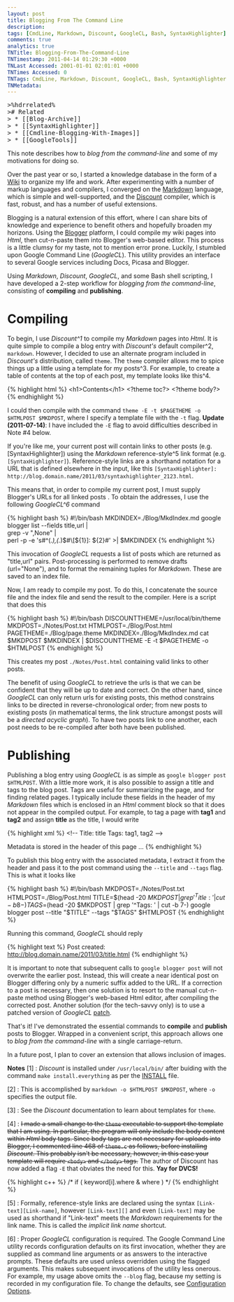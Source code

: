```yaml
---
layout: post
title: Blogging From The Command Line
description: 
tags: [CmdLine, Markdown, Discount, GoogleCL, Bash, SyntaxHighlighter]
comments: true
analytics: true
TNTitle: Blogging-From-The-Command-Line
TNTimestamp: 2011-04-14 01:29:30 +0000
TNLast Accessed: 2001-01-01 02:01:01 +0000
TNTimes Accessed: 0
TNTags: CmdLine, Markdown, Discount, GoogleCL, Bash, SyntaxHighlighter
TNMetadata: 
---
```



<pre class="action ideaaction">
>%hdrrelated%
># Related
> * [[Blog-Archive]]
> * [[SyntaxHighlighter]]
> * [[Cmdline-Blogging-With-Images]]
> * [[GoogleTools]]
</pre>


This note describes how to _blog from the command-line_ and some of my motivations for doing so.

Over the past year or so, I started a knowledge database in the form of a [Wiki](http://en.wikipedia.org/wiki/Wiki) to organize my life and work.  After experimenting with a number of markup languages and compilers, I converged on the [Markdown](http://daringfireball.net/projects/markdown/) language, which is simple and well-supported, and the [Discount](http://www.pell.portland.or.us/~orc/Code/discount/) compiler, which is fast, robust, and has a number of useful extensions.

Blogging is a natural extension of this effort, where I can share bits of knowledge and experience to benefit others and hopefully broaden my horizons.  Using the [Blogger](http://www.blogger.com) platform, I could compile my wiki pages into _Html_, then cut-n-paste them into Blogger's web-based editor.  This process is a little clumsy for my taste, not to mention error prone.  Luckily, I stumbled upon Google Command Line (_GoogleCL_).  This utility provides an interface to several Google services including Docs, Picasa and Blogger.

Using _Markdown_, _Discount_, _GoogleCL_, and some Bash shell scripting, I have developed a 2-step workflow for _blogging from the command-line_, consisting of **compiling** and **publishing**.

<!-- more -->

# Compiling

To begin, I use _Discount^1_ to compile my _Markdown_ pages into _Html_.  It is quite simple to compile a blog entry with _Discount's_ default compiler^2, `markdown`.  However, I decided to use an alternate program included in _Discount's_ distribution, called `theme`.  The `theme` compiler allows me to spice things up a little using a template for my posts^3.  For example, to create a table of contents at the top of each post, my template looks like this^4.

{% highlight html %}
&lt;h1&gt;Contents&lt;/h1&gt;
&lt;?theme toc?&gt;
&lt;?theme body?&gt;
{% endhighlight %}

I could then compile with the command `theme -E -t $PAGETHEME -o $HTMLPOST $MKDPOST`, where I specify a template file with the `-t` flag.  __Update (2011-07-14)__: I have included the `-E` flag to avoid difficulties described in Note #4 below.

If you're like me, your current post will contain links to other posts (e.g. [SyntaxHighlighter]) using the _Markdown_ reference-style^5 link format (e.g. `[SyntaxHighlighter]`).  Reference-style links are a shorthand notation for a URL that is defined elsewhere in the input, like this `[SyntaxHighlighter]: http://blog.domain.name/2011/03/syntaxhighlighter_2123.html`.

This means that, in order to compile my current post, I must supply Blogger's URLs for all linked posts .  To obtain the addresses, I use the following _GoogleCL^6_ command

{% highlight bash %}
#!/bin/bash
MKDINDEX=./Blog/MkdIndex.md
google blogger list --fields title,url | \
    grep -v ",None" | \
    perl -p -e 's#^(.*),(.*)$#\[${1}\]: ${2}#' >| $MKDINDEX
{% endhighlight %}

This invocation of _GoogleCL_ requests a list of posts which are returned as "title,url" pairs.  Post-processing is performed to remove drafts (url="None"), and to format the remaining tuples for _Markdown_.  These are saved to an index file.

Now, I am ready to compile my post.  To do this, I concatenate the source file and the index file and send the result to the compiler.  Here is a script that does this

{% highlight bash %}
#!/bin/bash
DISCOUNTTHEME=/usr/local/bin/theme
MKDPOST=./Notes/Post.txt
HTMLPOST=./Blog/Post.html
PAGETHEME=./Blog/page.theme
MKDINDEX=./Blog/MkdIndex.md
cat $MKDPOST $MKDINDEX | $DISCOUNTTHEME -E -t $PAGETHEME -o $HTMLPOST
{% endhighlight %}

This creates my post `./Notes/Post.html` containing valid links to other posts.

The benefit of using _GoogleCL_ to retrieve the urls is that we can be confident that they will be up to date and correct.  On the other hand, since _GoogleCL_ can only return urls for existing posts, this method constrains links to be directed in reverse-chronological order; from new posts to existing posts (in mathematical terms, the link structure amongst posts will be a _directed acyclic graph_).  To have two posts link to one another, each post needs to be re-compiled after both have been published.


# Publishing

Publishing a blog entry using _GoogleCL_ is as simple as `google blogger post $HTMLPOST`.  With a little more work, it is also possible to assign a title and tags to the blog post.  Tags are useful for summarizing the page, and for finding related pages.  I typically include these fields in the header of my _Markdown_ files which is enclosed in an _Html_ comment block so that it does not appear in the compiled output.  For example, to tag a page with **tag1** and **tag2** and assign **title** as the title, I would write

{% highlight xml %}
 &lt;!--
 Title: title
 Tags: tag1, tag2
 --&gt;

 Metadata is stored in the header of this page ...
{% endhighlight %}

To publish this blog entry with the associated metadata, I extract it from the header and pass it to the post command using the `--title` and `--tags` flag.  This is what it looks like

{% highlight bash %}
#!/bin/bash
MKDPOST=./Notes/Post.txt
HTMLPOST=./Blog/Post.html
TITLE=$(head -20 $MKDPOST | grep '^Title: ' | cut -b 8-)
TAGS=$(head -20 $MKDPOST | grep '^Tags: ' | cut -b 7-)
google blogger post --title "$TITLE" --tags "$TAGS" $HTMLPOST
{% endhighlight %}

Running this command, _GoogleCL_ should reply

{% highlight text %}
Post created: http://blog.domain.name/2011/03/title.html
{% endhighlight %}

It is important to note that subsequent calls to `google blogger post` will not overwrite the earlier post.  Instead, this will create a near identical post on Blogger differing only by a numeric suffix added to the URL.  If a correction to a post is necessary, then one solution is to resort to the manual cut-n-paste method using Blogger's web-based Html editor, after compiling the corrected post.  Another solution (for the tech-savvy only) is to use a patched version of _GoogleCL_ [patch](http://code.google.com/p/googlecl/issues/detail?id=260).

That's it!  I've demonstrated the essential commands to **compile** and **publish** posts to Blogger.  Wrapped in a convenient script, this approach allows one to _blog from the command-line_ with a single carriage-return.

In a future post, I plan to cover an extension that allows inclusion of images.


__Notes__
[1]
: _Discount_ is installed under `/usr/local/bin/` after buiding with the command `make install.everything` as per the [INSTALL](https://github.com/Orc/discount/blob/master/INSTALL) file.

[2]
: This is accomplished by `markdown -o $HTMLPOST $MKDPOST`, where `-o` specifies the output file.

[3]
: See the _Discount_ documentation to learn about templates for `theme`.

[4]
: ~~I made a small change to the `theme` executable to support the template that I am using.  In particular, the program will only include the body content within _Html_ body tags.  Since body tags are not necessary for uploads into Blogger, I commented line 468 of `theme.c` as follows, before installing _Discount_.  This probably isn't be necessary, however, in this case your template will require `<body>` and `</body>` tags.~~  The author of Discount has now added a flag `-E` that obviates the need for this.  **Yay for DVCS!**

{% highlight c++ %}
/* if ( keyword[i].where & where ) */
{% endhighlight %}

[5]
: Formally, reference-style links are declared using the syntax `[Link-text][Link-name]`, however `[Link-text][]` and even `[Link-text]` may be used as shorthand if "Link-text" meets the _Markdown_ requirements for the link name.  This is called the _implicit link name_ shortcut.

[6]
: Proper _GoogleCL_ configuration is required.  The Google Command Line utility records configuration defaults on its first invocation, whether they are supplied as command line arguments or as answers to the interactive prompts.  These defaults are used unless overridden using the flagged arguments.  This makes subsequent invocations of the utility less onerous.  For example, my usage above omits the `--blog` flag, because my setting is recorded in my configuration file.  To change the defaults, see [Configuration Options](http://code.google.com/p/googlecl/wiki/ConfigurationOptions).




